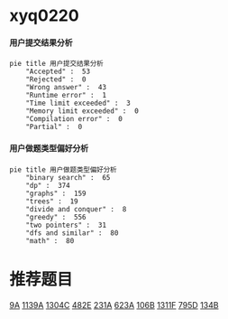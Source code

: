 # xyq0220

<!-- tabs:start -->



#### **用户提交结果分析**

```mermaid
pie title 用户提交结果分析
    "Accepted" :  53
    "Rejected" :  0
    "Wrong answer" :  43
    "Runtime error" :  1
    "Time limit exceeded" :  3
    "Memory limit exceeded" :  0
    "Compilation error" :  0
    "Partial" :  0
```

#### **用户做题类型偏好分析**

```mermaid
pie title 用户做题类型偏好分析
    "binary search" :  65
    "dp" :  374
    "graphs" :  159
    "trees" :  19
    "divide and conquer" :  8
    "greedy" :  556
    "two pointers" :  31
    "dfs and similar" :  80
    "math" :  80
```



<!-- tabs:end -->
# 推荐题目
[9A](https://codeforces.com/contest/9/problem/A)
[1139A](https://codeforces.com/contest/1139/problem/A)
[1304C](https://codeforces.com/contest/1304/problem/C)
[482E](https://codeforces.com/contest/482/problem/E)
[231A](https://codeforces.com/contest/231/problem/A)
[623A](https://codeforces.com/contest/623/problem/A)
[106B](https://codeforces.com/contest/106/problem/B)
[1311F](https://codeforces.com/contest/1311/problem/F)
[795D](https://codeforces.com/contest/795/problem/D)
[134B](https://codeforces.com/contest/134/problem/B)
